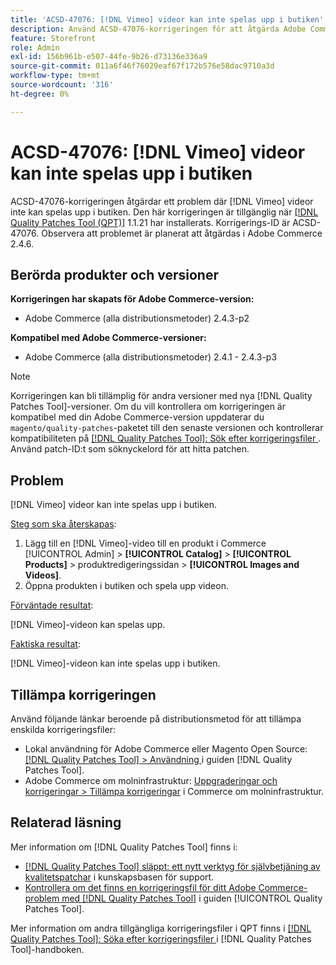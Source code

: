 ```yaml
---
title: 'ACSD-47076: [!DNL Vimeo] videor kan inte spelas upp i butiken'
description: Använd ACSD-47076-korrigeringen för att åtgärda Adobe Commerce-problemet där  [!DNL Vimeo] videor inte kan spelas upp i butiken.
feature: Storefront
role: Admin
exl-id: 156b961b-e507-44fe-9b26-d73136e336a9
source-git-commit: 011a6f46f76029eaf67f172b576e58dac9710a3d
workflow-type: tm+mt
source-wordcount: '316'
ht-degree: 0%

---
```


# ACSD-47076: [!DNL Vimeo] videor kan inte spelas upp i butiken

ACSD-47076-korrigeringen åtgärdar ett problem där [!DNL Vimeo] videor inte kan spelas upp i butiken. Den här korrigeringen är tillgänglig när [[!DNL Quality Patches Tool (QPT)]](https://experienceleague.adobe.com/en/docs/commerce-operations/tools/quality-patches-tool/quality-patches-tool-to-self-serve-quality-patches) 1.1.21 har installerats. Korrigerings-ID är ACSD-47076. Observera att problemet är planerat att åtgärdas i Adobe Commerce 2.4.6.

## Berörda produkter och versioner

**Korrigeringen har skapats för Adobe Commerce-version:**

* Adobe Commerce (alla distributionsmetoder) 2.4.3-p2

**Kompatibel med Adobe Commerce-versioner:**

* Adobe Commerce (alla distributionsmetoder) 2.4.1 - 2.4.3-p3

>[!NOTE]
>
>Korrigeringen kan bli tillämplig för andra versioner med nya [!DNL Quality Patches Tool]-versioner. Om du vill kontrollera om korrigeringen är kompatibel med din Adobe Commerce-version uppdaterar du `magento/quality-patches`-paketet till den senaste versionen och kontrollerar kompatibiliteten på [[!DNL Quality Patches Tool]: Sök efter korrigeringsfiler ](https://experienceleague.adobe.com/tools/commerce-quality-patches/index.html). Använd patch-ID:t som söknyckelord för att hitta patchen.

## Problem

[!DNL Vimeo] videor kan inte spelas upp i butiken.

<u>Steg som ska återskapas</u>:

1. Lägg till en [!DNL Vimeo]-video till en produkt i Commerce [!UICONTROL Admin] > **[!UICONTROL Catalog]** > **[!UICONTROL Products]** > produktredigeringssidan > **[!UICONTROL Images and Videos]**.
1. Öppna produkten i butiken och spela upp videon.

<u>Förväntade resultat</u>:

[!DNL Vimeo]-videon kan spelas upp.

<u>Faktiska resultat</u>:

[!DNL Vimeo]-videon kan inte spelas upp i butiken.

## Tillämpa korrigeringen

Använd följande länkar beroende på distributionsmetod för att tillämpa enskilda korrigeringsfiler:

* Lokal användning för Adobe Commerce eller Magento Open Source: [[!DNL Quality Patches Tool] > Användning ](/help/tools/quality-patches-tool/usage.md) i guiden [!DNL Quality Patches Tool].
* Adobe Commerce om molninfrastruktur: [Uppgraderingar och korrigeringar > Tillämpa korrigeringar](https://experienceleague.adobe.com/docs/commerce-cloud-service/user-guide/develop/upgrade/apply-patches.html) i Commerce om molninfrastruktur.

## Relaterad läsning

Mer information om [!DNL Quality Patches Tool] finns i:

* [[!DNL Quality Patches Tool] släppt: ett nytt verktyg för självbetjäning av kvalitetspatchar](https://experienceleague.adobe.com/en/docs/commerce-operations/tools/quality-patches-tool/quality-patches-tool-to-self-serve-quality-patches) i kunskapsbasen för support.
* [Kontrollera om det finns en korrigeringsfil för ditt Adobe Commerce-problem med  [!DNL Quality Patches Tool]](/help/tools/quality-patches-tool/patches-available-in-qpt/check-patch-for-magento-issue-with-magento-quality-patches.md) i guiden [!UICONTROL Quality Patches Tool].


Mer information om andra tillgängliga korrigeringsfiler i QPT finns i [[!DNL Quality Patches Tool]: Söka efter korrigeringsfiler ](https://experienceleague.adobe.com/tools/commerce-quality-patches/index.html) i [!DNL Quality Patches Tool]-handboken.
